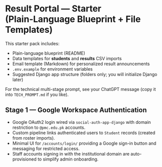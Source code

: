 # Result Portal — Starter (Plain‑Language Blueprint + File Templates)

This starter pack includes:
- Plain-language blueprint (README)
- Data templates for **students** and **results** CSV imports
- Email template (Markdown) for personalized result announcements
- `.env.example` for environment variables
- Suggested Django app structure (folders only; you will initialize Django later)

For the technical multi-stage prompt, see your ChatGPT message (copy it into `TECH_PROMPT.md` if you like).

## Stage 1 — Google Workspace Authentication

- Google OAuth2 login wired via `social-auth-app-django` with domain restriction to `@pmc.edu.pk` accounts.
- Custom pipeline links authenticated users to `Student` records (created from roster imports).
- Minimal UI for `/accounts/login/` providing a Google sign-in button and messaging for restricted access.
- Staff accounts signing in with the institutional domain are auto-provisioned to simplify admin onboarding.